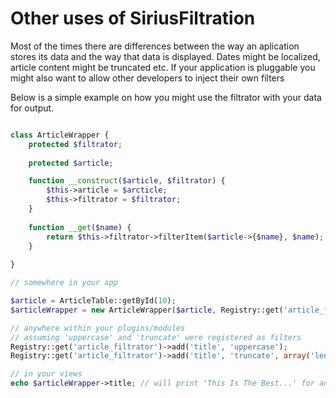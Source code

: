 # Other uses of SiriusFiltration

Most of the times there are differences between the way an aplication stores its data and the way that data is displayed. Dates might be localized, article content might be truncated etc.
If your application is pluggable you might also want to allow other developers to inject their own filters

Below is a simple example on how you might use the filtrator with your data for output.

```php

class ArticleWrapper {
	protected $filtrator;
	
	protected $article;

	function __construct($article, $filtrator) {
		$this->article = $arcticle;
		$this->filtrator = $filtrator;
	}
	
	function __get($name) {
		return $this->filtrator->filterItem($article->{$name}, $name);
	}
	
}

// somewhere in your app

$article = ArticleTable::getById(10);
$articleWrapper = new ArticleWrapper($article, Registry::get('article_filtrator'));

// anywhere within your plugins/modules
// assuming 'uppercase' and 'truncate' were registered as filters
Registry::get('article_filtrator')->add('title', 'uppercase');
Registry::get('article_filtrator')->add('title', 'truncate', array('length' => 15));

// in your views
echo $articleWrapper->title; // will print 'This Is The Best...' for an article that has the title 'This is the best filter library'
```